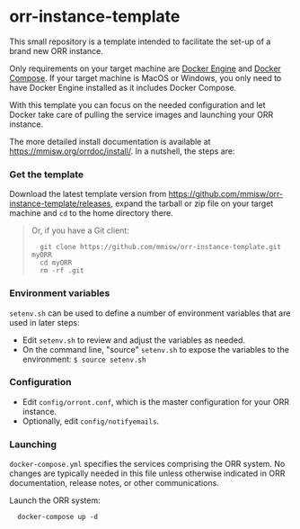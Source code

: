 # orr-instance-template

This small repository is a template intended to facilitate the
set-up of a brand new ORR instance.

Only requirements on your target machine are
[Docker Engine](https://docs.docker.com/engine/installation/)
and [Docker Compose](https://docs.docker.com/compose/install/).
If your target machine is MacOS or Windows, you only need to have
Docker Engine installed as it includes Docker Compose.

With this template you can focus on the needed configuration
and let Docker take care of pulling the service images
and launching your ORR instance.

The more detailed install documentation is available at
https://mmisw.org/orrdoc/install/. In a nutshell, the steps are:

### Get the template

Download the latest template version from
https://github.com/mmisw/orr-instance-template/releases,
expand the tarball or zip file on your target machine
and `cd` to the home directory there.

> Or, if you have a Git client:
>
>       git clone https://github.com/mmisw/orr-instance-template.git myORR
>       cd myORR
>       rm -rf .git

### Environment variables

`setenv.sh` can be used to define a number of environment variables
that are used in later steps:

- Edit `setenv.sh` to review and adjust the variables as needed.
- On the command line, "source" `setenv.sh` to expose the variables to the
  environment: `$ source setenv.sh`
  
### Configuration

- Edit `config/orront.conf`, which is the master configuration for your ORR instance.
- Optionally, edit `config/notifyemails`.

### Launching

`docker-compose.yml` specifies the services comprising the ORR system.
No changes are typically needed in this file unless otherwise
indicated in ORR documentation, release notes, or other communications.

Launch the ORR system:

      docker-compose up -d
